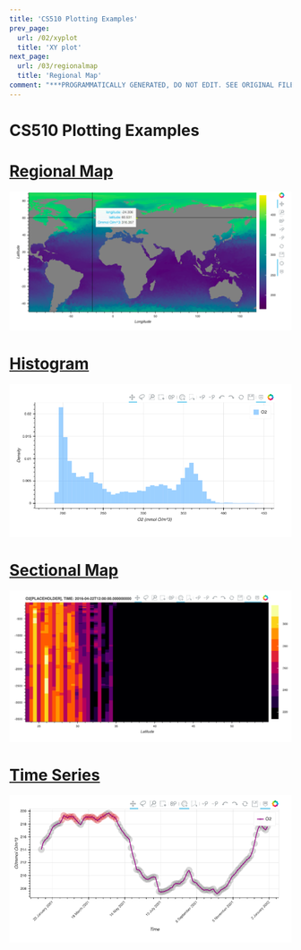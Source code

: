 ```yaml
---
title: 'CS510 Plotting Examples'
prev_page:
  url: /02/xyplot
  title: 'XY plot'
next_page:
  url: /03/regionalmap
  title: 'Regional Map'
comment: "***PROGRAMMATICALLY GENERATED, DO NOT EDIT. SEE ORIGINAL FILES IN /content***"
---
```

# CS510 Plotting Examples

# [Regional Map](https://veerg24.github.io/myonlinebook/03/regionalmap.html)
[![](regionalmap.png)](https://veerg24.github.io/myonlinebook/03/regionalmap.html)
# [Histogram](https://veerg24.github.io/myonlinebook/03/histogram.html)
[![](histogram.png)](https://veerg24.github.io/myonlinebook/03/histogram.html)
# [Sectional Map](https://veerg24.github.io/myonlinebook/03/sectionalmap.html)
[![](sectionalmap.png)](https://veerg24.github.io/myonlinebook/03/sectionalmap.html)
# [Time Series](https://veerg24.github.io/myonlinebook/03/timeseries.html)
[![](timeseries.png)](https://veerg24.github.io/myonlinebook/03/timeseries.html)